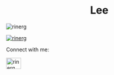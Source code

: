 <h1 align="center">Lee</h1>

<p align="left"> <img src="https://komarev.com/ghpvc/?username=rinerg&label=Profile%20views&color=0e75b6&style=flat" alt="rinerg" /> </p>

<p align="left"> <a href="https://github.com/ryo-ma/github-profile-trophy"><img src="https://github-profile-trophy.vercel.app/?username=rinerg" alt="rinerg" /></a> </p

<h3 align="left">Connect with me:</h3>
<p align="left">
<a href="https://linkedin.com/in/rinerg" target="blank"><img align="center" src="https://raw.githubusercontent.com/rahuldkjain/github-profile-readme-generator/master/src/images/icons/Social/linked-in-alt.svg" alt="rinerg" height="30" width="40" /></a>
</p>



